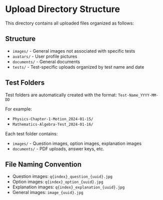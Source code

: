 # Upload Directory Structure

This directory contains all uploaded files organized as follows:

## Structure
- `images/` - General images not associated with specific tests
- `avatars/` - User profile pictures
- `documents/` - General documents
- `tests/` - Test-specific uploads organized by test name and date

## Test Folders
Test folders are automatically created with the format:
`Test-Name_YYYY-MM-DD`

For example:
- `Physics-Chapter-1-Motion_2024-01-15/`
- `Mathematics-Algebra-Test_2024-01-16/`

Each test folder contains:
- `images/` - Question images, option images, explanation images
- `documents/` - PDF uploads, answer keys, etc.

## File Naming Convention
- Question images: `q{index}_question_{uuid}.jpg`
- Option images: `q{index}_option_{uuid}.jpg`
- Explanation images: `q{index}_explanation_{uuid}.jpg`
- General images: `image_{uuid}.jpg`
